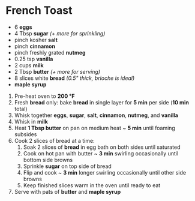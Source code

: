# French Toast

- 6 **eggs**
- 4 Tbsp **sugar** *(+ more for sprinkling)*
- pinch kosher **salt**
- pinch **cinnamon**
- pinch freshly grated **nutmeg**
- 0.25 tsp **vanilla**
- 2 cups **milk**
- 2 Tbsp **butter** *(+ more for serving)*
- 8 slices white **bread** *(0.5" thick, brioche is ideal)*
- **maple syrup**

1. Pre-heat oven to **200 °F**
1. Fresh **bread** only: bake **bread** in single layer for **5 min** per side (**10 min** total)
1. Whisk together **eggs**, **sugar**, **salt**, **cinnamon**, **nutmeg**, and **vanilla**
1. Whisk in **milk**
1. Heat **1 Tbsp butter** on pan on medium heat ~ **5 min** until foaming subsides
1. Cook 2 slices of bread at a time:
   1. Soak 2 slices of **bread** in egg bath on both sides until saturated
   1. Cook on hot pan with butter ~ **3 min** swirling occasionally until bottom side browns
   1. Sprinkle **sugar** on top side of bread
   1. Flip and cook ~ **3 min** longer swirling occasionally until other side browns
   1. Keep finished slices warm in the oven until ready to eat
1. Serve with pats of **butter** and **maple syrup**
